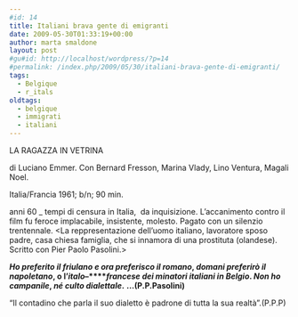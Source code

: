 ```yaml
---
#id: 14
title: Italiani brava gente di emigranti
date: 2009-05-30T01:33:19+00:00
author: marta smaldone
layout: post
#gu#id: http://localhost/wordpress/?p=14
#permalink: /index.php/2009/05/30/italiani-brava-gente-di-emigranti/
tags:
  - Belgique
  - r_itals
oldtags:
  - belgique
  - immigrati
  - italiani
---
```

LA RAGAZZA IN VETRINA
  
di Luciano Emmer. Con Bernard Fresson, Marina Vlady, Lino Ventura, Magali Noel.
  
Italia/Francia 1961; b/n; 90 min.

anni 60 _ tempi di censura in Italia,  da inquisizione. L’accanimento contro il film fu feroce implacabile, insistente, molesto. Pagato con un silenzio trentennale. <La reppresentazione dell’uomo italiano, lavoratore sposo padre, casa chiesa famiglia, che si innamora di una prostituta (olandese). Scritto con Pier Paolo Pasolini.>

**_Ho preferito il friulano e ora preferisco il romano_, _domani preferirò il napoletano_, o l&#8217;_italo_&#8211;****_francese dei minatori italiani in Belgio_. _Non ho campanile_, _né culto dialettale_.** **&#8230;(P.P.Pasolini)**

“Il contadino che parla il suo dialetto è padrone di tutta la sua realtà”.(P.P.P)